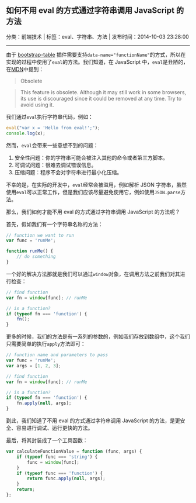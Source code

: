 ## 如何不用 eval 的方式通过字符串调用 JavaScript 的方法

分类：前端技术 | 标签：eval、字符串、方法 | 发布时间：2014-10-03 23:28:00

___

由于 [bootstrap-table](https://github.com/wenzhixin/bootstrap-table) 插件需要支持`data-name="functionName"`的方式，所以在实现的过程中使用了`eval`的方法。我们知道，在 JavaScript 中，`eval`是丑陋的，在[MDN](https://developer.mozilla.org/en-US/docs/Web/JavaScript/Reference/Global_Objects/Object/eval)中提到：

> Obsolete

> This feature is obsolete. Although it may still work in some browsers, its use is discouraged since it could be removed at any time. Try to avoid using it.

我们通过`eval`执行字符串代码，例如：
```js
eval("var x = 'Hello from eval!';");
console.log(x);
```

然而，`eval`会带来一些意想不到的问题：

1. 安全性问题：你的字符串可能会被注入其他的命令或者第三方脚本。
2. 可调试问题：很难去调试错误信息。
3. 压缩问题：程序不会对字符串进行最小化压缩。

不幸的是，在实际的开发中，`eval`经常会被滥用，例如解析 JSON 字符串，虽然使用`eval`可以正常工作，但是我们应该尽量避免使用它，例如使用`JSON.parse`方法。

那么，我们如何才能不用 eval 的方式通过字符串调用 JavaScript 的方法呢？

首先，假如我们有一个字符串名称的方法：
```js
// function we want to run
var func = 'runMe';

function runMe() {
    // do something
}
```

一个好的解决方法那就是我们可以通过`window`对象，在调用方法之前我们对其进行检查：
```js
// find function
var fn = window[func]; // runMe

// is a function?
if (typeof fn === 'function') {
    fn();
}
```

更多的时候，我们的方法是有一系列的参数的，例如我们存放到数组中，这个我们只需要简单的执行`apply`方法即可：
```js
// function name and parameters to pass
var func = 'runMe';
var args = [1, 2, 3];

// find function
var fn = window[func]; // runMe

// is a function?
if (typeof fn === 'function') {
    fn.apply(null, args);
}
```

到此，我们知道了不用 eval 的方式通过字符串调用 JavaScript 的方法，是更安全、容易进行调试、运行更快的方法。

最后，将其封装成了一个工具函数：
```js
var calculateFunctionValue = function (func, args) {
    if (typeof func === 'string') {
        func = window[func];
    }
    if (typeof func === 'function') {
        return func.apply(null, args);
    }
    return;
};
```

